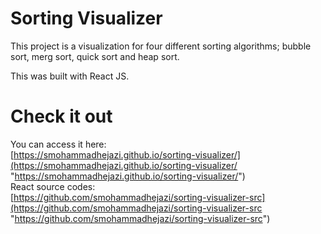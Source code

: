 # Sorting Visualizer
This project is a visualization for four different sorting algorithms; bubble sort, merg sort, quick sort and heap sort.

This was built with React JS.

# Check it out
You can access it here:  
[https://smohammadhejazi.github.io/sorting-visualizer/](https://smohammadhejazi.github.io/sorting-visualizer/ "https://smohammadhejazi.github.io/sorting-visualizer/")  
React source codes:  
[https://github.com/smohammadhejazi/sorting-visualizer-src](https://github.com/smohammadhejazi/sorting-visualizer-src "https://github.com/smohammadhejazi/sorting-visualizer-src")